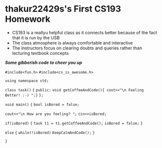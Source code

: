 # thakur22429s's First CS193 Homework

- CS193 is a reallyu helpful class as it connects better because of the fact that it is run by the USB 
- The class atmosphere is always comfortable and interactive
- The instructors focus on clearing doubts and queries rather than lecturing textbook concepts


 _**Some gibberish code to cheer you up**_

`#include<fun.h>`
`#include<cs_is_awesome.h>`
 
`using namespace std;`
 
`class task()`
`{`
    `public:`
     `void getCoffeeAndCode(){ cout<<"\n Feeling Better! :-) ";}`
`};`
  
`void main()`
`{`
   `bool isBored = false;`
    
   `cout<<"\n How are you feeling? ";`
   `cin>>isBored;`
    
   `if(isBored)`
   `{`
       `task t1 = t1.getCoffeeAndCode();`
       `isBored = false;`
   `}`
    
   `else`
   `{`
       `while(!isBored)`
       `KeepCalmAndCode();`
   `}`
    
 `}`


